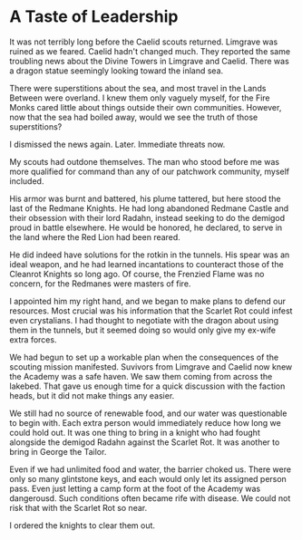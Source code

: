 # A Taste of Leadership

It was not terribly long before the Caelid scouts returned. Limgrave was ruined as we feared. Caelid hadn't changed much. They reported the same troubling news about the Divine Towers in Limgrave and Caelid. There was a dragon statue seemingly looking toward the inland sea.

There were superstitions about the sea, and most travel in the Lands Between were overland. I knew them only vaguely myself, for the Fire Monks cared little about things outside their own communities. However, now that the sea had boiled away, would we see the truth of those superstitions?

I dismissed the news again. Later. Immediate threats now.

My scouts had outdone themselves. The man who stood before me was more qualified for command than any of our patchwork community, myself included.

His armor was burnt and battered, his plume tattered, but here stood the last of the Redmane Knights. He had long abandoned Redmane Castle and their obsession with their lord Radahn, instead seeking to do the demigod proud in battle elsewhere. He would be honored, he declared, to serve in the land where the Red Lion had been reared.

He did indeed have solutions for the rotkin in the tunnels. His spear was an ideal weapon, and he had learned incantations to counteract those of the Cleanrot Knights so long ago. Of course, the Frenzied Flame was no concern, for the Redmanes were masters of fire.

I appointed him my right hand, and we began to make plans to defend our resources. Most crucial was his information that the Scarlet Rot could infest even crystalians. I had thought to negotiate with the dragon about using them in the tunnels, but it seemed doing so would only give my ex-wife extra forces.

We had begun to set up a workable plan when the consequences of the scouting mission manifested. Suvivors from Limgrave and Caelid now knew the Academy was a safe haven. We saw them coming from across the lakebed. That gave us enough time for a quick discussion with the faction heads, but it did not make things any easier.

We still had no source of renewable food, and our water was questionable to begin with. Each extra person would immediately reduce how long we could hold out. It was one thing to bring in a knight who had fought alongside the demigod Radahn against the Scarlet Rot. It was another to bring in George the Tailor.

Even if we had unlimited food and water, the barrier choked us. There were only so many glintstone keys, and each would only let its assigned person pass. Even just letting a camp form at the foot of the Academy was dangerousd. Such conditions often became rife with disease. We could not risk that with the Scarlet Rot so near.

I ordered the knights to clear them out.
